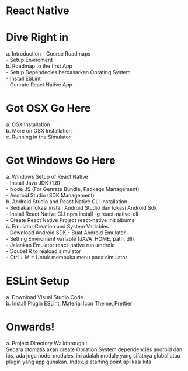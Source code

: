 # React Native

# Dive Right in
a. Introduction - Course Roadmaps</br> 
    - Setup Enviroment</br>
b. Roadmap to the first App</br> 
    - Setup Dependecies berdasarkan Oprating System</br> 
    - Install ESLint</br> 
    - Genrate React Native App</br>

# Got OSX Go Here</br>
a. OSX Installation</br>
b. More on OSX Installation</br>
c. Running in the Simulator</br>

# Got Windows Go Here</br>
a. Windows Setup of React Native</br> 
    - Install Java JDK (1.8)</br> 
    - Node JS (For Genrate Bundle, Package Management)</br> 
    - Android Studio (SDK Management)</br>
b. Android Studio and React Native CLI Installation</br> 
    - Sediakan lokasi install Android Studio dan lokasi Android Sdk</br> 
    - Install React Native CLI npm install -g react-native-cli</br> 
    - Create React Native Project react-native init albums</br> 
c. Emulator Creation and System Variables</br> 
    - Download Android SDK - Buat Android Emulator </br> 
    - Setting Enviroment variable (JAVA_HOME, path, dll)</br> 
    - Jalankan Emulator react-native run-android</br> 
    - Doubel R to reaload simulator</br> 
    - Ctrl + M = Untuk membuka menu pada simulator</br> 
    
# ESLint Setup</br> 
 a. Download Visual Studio Code</br> 
 b. Install Plugin ESLint, Material Icon Theme, Prettier</br> 

# Onwards!</br> 
a.  Project Directory Walkthrough : </br> Secara otomatis akan create Opration System dependencies android dan ios, ada juga node_modules, ini adalah module yang sifatnya global atau plugin yang app gunakan. Index.js starting point aplikasi kita
       
